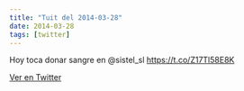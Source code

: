 ```yaml
---
title: "Tuit del 2014-03-28"
date: 2014-03-28
tags: [twitter]
---
```


Hoy toca donar sangre  en @sistel_sl https://t.co/Z17Tl58E8K



[Ver en Twitter](https://twitter.com/i/web/status/449493340640514049)
